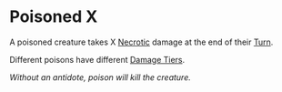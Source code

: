 # Poisoned X

A poisoned creature takes X [Necrotic](../Combat/Damage/Damage%20Types/Necrotic.md) damage at the end of their [Turn](../Core%20Procedures/Turn.md).

Different poisons have different [Damage Tiers](../Combat/Damage/Damage%20Tiers/{Damage%20Tiers}.md).

*Without an antidote, poison will kill the creature.*

